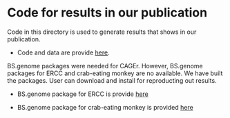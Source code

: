 # Code for results in our publication

Code in this directory is used to generate results that shows in our publication.

* Code and data are provide [here](https://drive.google.com/open?id=1msMtbISPL5PLSs_ADkz-brcMqF2FX8Ia). 

BS.genome packages were needed for CAGEr. However, BS.genome packages for ERCC and crab-eating monkey are no available. We have built the packages. User can download and install for reproducting out results.

* BS.genome package for ERCC is provide [here](https://drive.google.com/open?id=1cwJSUWcZ8PkYAs7vmUGDYpI_fW3jE3nK)

* BS.genome package for crab-eating monkey is provided [here](https://drive.google.com/open?id=1ZvdSOCV5AbwcqYPZ_SYX42egSRKUGBrC)




